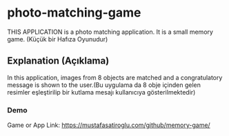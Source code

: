 # photo-matching-game
THIS APPLICATION is a photo matching application. It is a small memory game. (Küçük bir Hafıza Oyunudur)
## Explanation (Açıklama)
In this application, images from 8 objects are matched and a congratulatory message is shown to the user.(Bu uygulama da 8 obje içinden gelen resimler eşleştirilip bir kutlama mesajı kullanıcıya gösterilmektedir)
### Demo
Game or App Link: https://mustafasatiroglu.com/github/memory-game/ 
